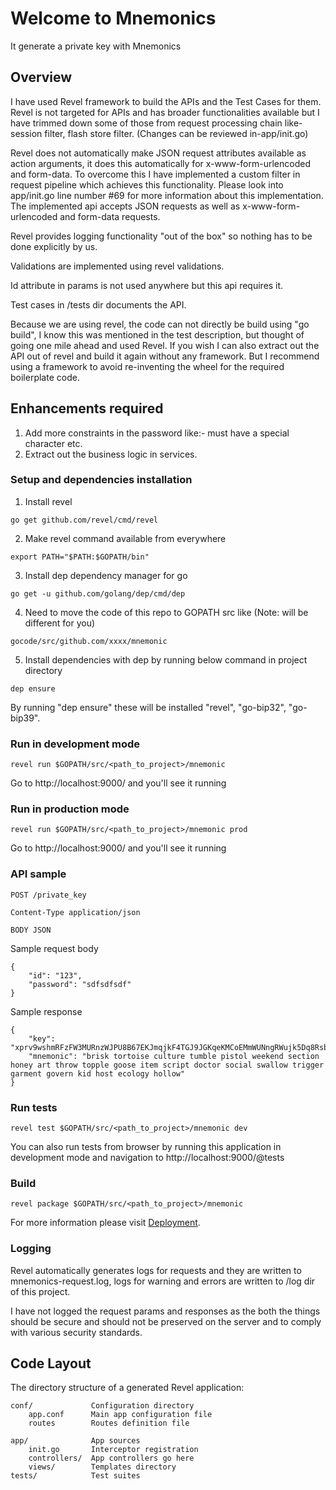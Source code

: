 # Welcome to Mnemonics

It generate a private key with Mnemonics

## Overview

I have used Revel framework to build the APIs and the Test Cases for them. Revel is not targeted for APIs and has broader functionalities available but I have trimmed down some of those from request processing chain like- session filter, flash store filter. (Changes can be reviewed in-app/init.go)

Revel does not automatically make JSON request attributes available as action arguments, it does this automatically for x-www-form-urlencoded and form-data. To overcome this I have implemented a custom filter in request pipeline which achieves this functionality. Please look into app/init.go line number #69 for more information about this implementation. The implemented api accepts JSON requests as well as x-www-form-urlencoded and form-data requests.

Revel provides logging functionality "out of the box" so nothing has to be done explicitly by us.

Validations are implemented using revel validations.

Id attribute in params is not used anywhere but this api requires it.

Test cases in /tests dir documents the API.

Because we are using revel, the code can not directly be build using "go build", I know this was mentioned in the test description, but thought of going one mile ahead and used Revel. If you wish I can also extract out the API out of revel and build it again without any framework. But I recommend using a framework to avoid re-inventing the wheel for the required boilerplate code. 

## Enhancements required
1. Add more constraints in the password like:- must have a special character etc.
2. Extract out the business logic in services.

### Setup and dependencies installation
1. Install revel
```
go get github.com/revel/cmd/revel
```

2. Make revel command available from everywhere
```
export PATH="$PATH:$GOPATH/bin"
```

3. Install dep dependency manager for go
```
go get -u github.com/golang/dep/cmd/dep
```

4. Need to move the code of this repo to GOPATH src like (Note: will be different for you)
```
gocode/src/github.com/xxxx/mnemonic
```

5. Install dependencies with dep by running below command in project directory
```
dep ensure
```

By running "dep ensure" these will be installed "revel", "go-bip32", "go-bip39".

### Run in development mode
```
revel run $GOPATH/src/<path_to_project>/mnemonic
```

Go to http://localhost:9000/ and you'll see it running

### Run in production mode
```
revel run $GOPATH/src/<path_to_project>/mnemonic prod
```

Go to http://localhost:9000/ and you'll see it running

### API sample

```
POST /private_key

Content-Type application/json

BODY JSON
```

Sample request body
```
{
    "id": "123",
    "password": "sdfsdfsdf"
}
```

Sample response
```
{
    "key": "xprv9wshmRFzFW3MURnzWJPU8B67EKJmqjkF4TGJ9JGKqeKMCoEMmWUNngRWujk5Dq8Rsbt3JDw2nXQN2zj5Sk7ycqmPXgJgmKW5mCLhe2dRddU",
    "mnemonic": "brisk tortoise culture tumble pistol weekend section honey art throw topple goose item script doctor social swallow trigger garment govern kid host ecology hollow"
}
```

### Run tests
```
revel test $GOPATH/src/<path_to_project>/mnemonic dev
```

You can also run tests from browser by running this application in development mode and navigation to http://localhost:9000/@tests

### Build
```
revel package $GOPATH/src/<path_to_project>/mnemonic
```
For more information please visit [Deployment](https://revel.github.io/manual/deployment.html).

### Logging
Revel automatically generates logs for requests and they are written to mnemonics-request.log, logs for warning and errors are written to /log dir of this project.

I have not logged the request params and responses as the both the things should be secure and should not be preserved on the server and to comply with various security standards.

## Code Layout

The directory structure of a generated Revel application:

    conf/             Configuration directory
        app.conf      Main app configuration file
        routes        Routes definition file

    app/              App sources
        init.go       Interceptor registration
        controllers/  App controllers go here
        views/        Templates directory
    tests/            Test suites
